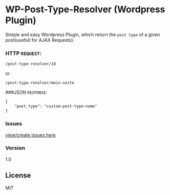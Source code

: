 # WP-Post-Type-Resolver (Wordpress Plugin)
Simple and easy Wordpress Plugin, which return the `post type` of a given post(usefull for AJAX Requests).


### HTTP `REQUEST`:
```
/post-type-resolver/10
```
or
```
/post-type-resolver/mein-seite
```

###JSON `RESPONSE`:
```
{
	"post_type": "custom-post-type-name"
}
```

### Issues

[view/create issues here](https://github.com/dominickolbe/WP-Post-Type-Resolver/issues)



### Version
1.0

License
----
MIT
